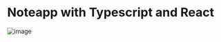 # Noteapp with Typescript and React

![image](https://github.com/rishisahu8459/Noteapp/assets/49360938/bae5cb52-b840-42fb-8e20-b1d74f515e00)
